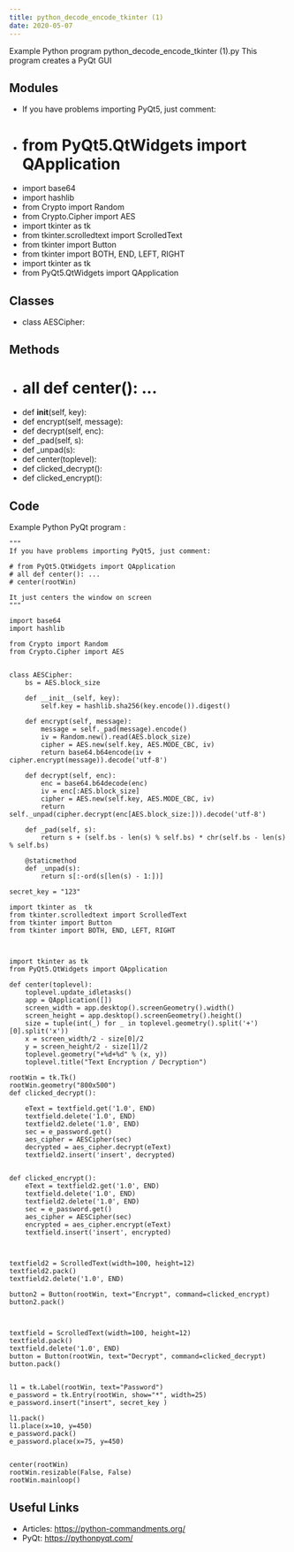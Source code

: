```yaml
---
title: python_decode_encode_tkinter (1)
date: 2020-05-07
---
```

Example Python program python_decode_encode_tkinter (1).py
This program creates a PyQt GUI

## Modules

* If you have problems importing PyQt5, just comment:
* # from PyQt5.QtWidgets import QApplication
* import base64
* import hashlib
* from Crypto import Random
* from Crypto.Cipher import AES
* import tkinter as  tk
* from tkinter.scrolledtext import ScrolledText
* from tkinter import Button
* from tkinter import BOTH, END, LEFT, RIGHT
* import tkinter as tk
* from PyQt5.QtWidgets import QApplication

## Classes

* class AESCipher:

## Methods

* # all def center(): ...
* 	def __init__(self, key):
* 	def encrypt(self, message):
* 	def decrypt(self, enc):
* 	def _pad(self, s):
* 	def _unpad(s):
* def center(toplevel):
* def clicked_decrypt():
* def clicked_encrypt():

## Code

Example Python PyQt program :

    """
    If you have problems importing PyQt5, just comment:
    
    # from PyQt5.QtWidgets import QApplication
    # all def center(): ...
    # center(rootWin)
    
    It just centers the window on screen
    """
    
    import base64
    import hashlib
    
    from Crypto import Random
    from Crypto.Cipher import AES
    
    
    class AESCipher:
    	bs = AES.block_size
    
    	def __init__(self, key):
    		self.key = hashlib.sha256(key.encode()).digest()
    
    	def encrypt(self, message):
    		message = self._pad(message).encode()
    		iv = Random.new().read(AES.block_size)
    		cipher = AES.new(self.key, AES.MODE_CBC, iv)
    		return base64.b64encode(iv + cipher.encrypt(message)).decode('utf-8')
    
    	def decrypt(self, enc):
    		enc = base64.b64decode(enc)
    		iv = enc[:AES.block_size]
    		cipher = AES.new(self.key, AES.MODE_CBC, iv)
    		return self._unpad(cipher.decrypt(enc[AES.block_size:])).decode('utf-8')
    
    	def _pad(self, s):
    		return s + (self.bs - len(s) % self.bs) * chr(self.bs - len(s) % self.bs)
    
    	@staticmethod
    	def _unpad(s):
    		return s[:-ord(s[len(s) - 1:])]
    
    secret_key = "123"
    
    import tkinter as  tk
    from tkinter.scrolledtext import ScrolledText
    from tkinter import Button
    from tkinter import BOTH, END, LEFT, RIGHT
    
    
    
    import tkinter as tk
    from PyQt5.QtWidgets import QApplication
    
    def center(toplevel):
    	toplevel.update_idletasks()
    	app = QApplication([])
    	screen_width = app.desktop().screenGeometry().width()
    	screen_height = app.desktop().screenGeometry().height()
    	size = tuple(int(_) for _ in toplevel.geometry().split('+')[0].split('x'))
    	x = screen_width/2 - size[0]/2
    	y = screen_height/2 - size[1]/2
    	toplevel.geometry("+%d+%d" % (x, y))
    	toplevel.title("Text Encryption / Decryption")
    
    rootWin = tk.Tk()
    rootWin.geometry("800x500")
    def clicked_decrypt():
    
    	eText = textfield.get('1.0', END)
    	textfield.delete('1.0', END)
    	textfield2.delete('1.0', END)
    	sec = e_password.get()
    	aes_cipher = AESCipher(sec)
    	decrypted = aes_cipher.decrypt(eText)
    	textfield2.insert('insert', decrypted)
    
    
    def clicked_encrypt():
    	eText = textfield2.get('1.0', END)
    	textfield.delete('1.0', END)
    	textfield2.delete('1.0', END)
    	sec = e_password.get()
    	aes_cipher = AESCipher(sec)
    	encrypted = aes_cipher.encrypt(eText)
    	textfield.insert('insert', encrypted)
    
    
    
    textfield2 = ScrolledText(width=100, height=12)
    textfield2.pack()
    textfield2.delete('1.0', END)
    
    button2 = Button(rootWin, text="Encrypt", command=clicked_encrypt)
    button2.pack()
    
    
    
    textfield = ScrolledText(width=100, height=12)
    textfield.pack()
    textfield.delete('1.0', END)
    button = Button(rootWin, text="Decrypt", command=clicked_decrypt)
    button.pack()
    
    
    l1 = tk.Label(rootWin, text="Password")
    e_password = tk.Entry(rootWin, show="*", width=25)
    e_password.insert("insert", secret_key )
    
    l1.pack()
    l1.place(x=10, y=450)
    e_password.pack()
    e_password.place(x=75, y=450)
    
    
    center(rootWin)
    rootWin.resizable(False, False)
    rootWin.mainloop()

## Useful Links

- Articles: https://python-commandments.org/
- PyQt: https://pythonpyqt.com/
